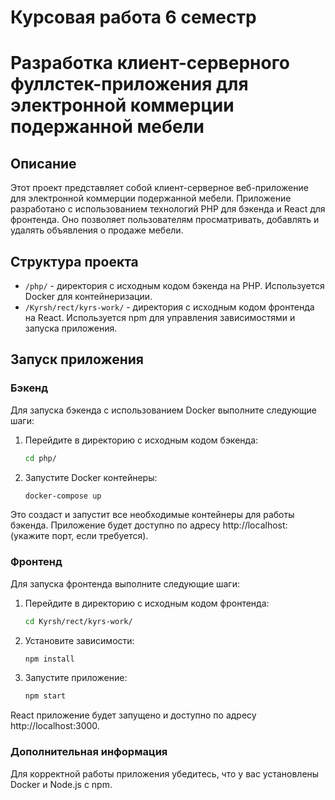 # Курсовая работа 6 семестр 

# Разработка клиент-серверного фуллстек-приложения для электронной коммерции подержанной мебели

## Описание

Этот проект представляет собой клиент-серверное веб-приложение для электронной коммерции подержанной мебели. Приложение разработано с использованием технологий PHP для бэкенда и React для фронтенда. Оно позволяет пользователям просматривать, добавлять и удалять объявления о продаже мебели.

## Структура проекта

- `/php/` - директория с исходным кодом бэкенда на PHP. Используется Docker для контейнеризации.
- `/Kyrsh/rect/kyrs-work/` - директория с исходным кодом фронтенда на React. Используется npm для управления зависимостями и запуска приложения.

## Запуск приложения

### Бэкенд

Для запуска бэкенда с использованием Docker выполните следующие шаги:

1. Перейдите в директорию с исходным кодом бэкенда:
   ```sh
   cd php/
   ```
1. Запустите Docker контейнеры:
   ```sh
   docker-compose up
   ```
Это создаст и запустит все необходимые контейнеры для работы бэкенда. Приложение будет доступно по адресу http://localhost:<your-backend-port> (укажите порт, если требуется).
   
### Фронтенд

Для запуска фронтенда выполните следующие шаги:
1. Перейдите в директорию с исходным кодом фронтенда:
   ```sh
   cd Kyrsh/rect/kyrs-work/
   ```
2. Установите зависимости:
   ```sh
   npm install
   ```
3. Запустите приложение:
   ```sh
   npm start
   ```

React приложение будет запущено и доступно по адресу http://localhost:3000.

### Дополнительная информация

Для корректной работы приложения убедитесь, что у вас установлены Docker и Node.js с npm.
